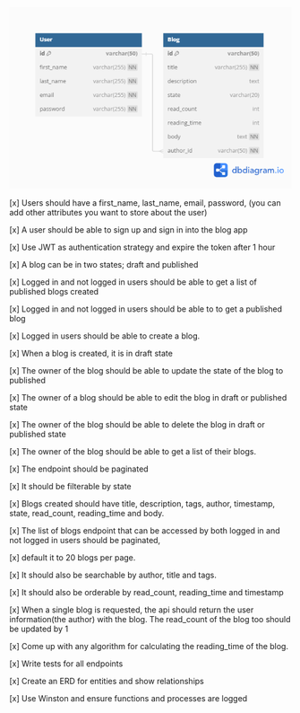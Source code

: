 !["ERD diagram showing relationships between models."](ERD.png?raw=true)

[x] Users should have a first_name, last_name, email, password, (you can add other attributes you want to store about the user)

[x] A user should be able to sign up and sign in into the blog app

[x] Use JWT as authentication strategy and expire the token after 1 hour

[x] A blog can be in two states; draft and published

[x] Logged in and not logged in users should be able to get a list of published blogs created

[x] Logged in and not logged in users should be able to to get a published blog

[x] Logged in users should be able to create a blog.

[x] When a blog is created, it is in draft state

[x] The owner of the blog should be able to update the state of the blog to published

[x] The owner of a blog should be able to edit the blog in draft or published state

[x] The owner of the blog should be able to delete the blog in draft or published state

[x] The owner of the blog should be able to get a list of their blogs.

[x] The endpoint should be paginated

[x] It should be filterable by state

[x] Blogs created should have title, description, tags, author, timestamp, state, read_count, reading_time and body.

[x] The list of blogs endpoint that can be accessed by both logged in and not logged in users should be paginated,

[x] default it to 20 blogs per page.

[x] It should also be searchable by author, title and tags.

[x] It should also be orderable by read_count, reading_time and timestamp

[x] When a single blog is requested, the api should return the user information(the author) with the blog. The read_count of the blog too should be updated by 1

[x] Come up with any algorithm for calculating the reading_time of the blog.

[x] Write tests for all endpoints

[x] Create an ERD for entities and show relationships

[x] Use Winston and ensure functions and processes are logged
